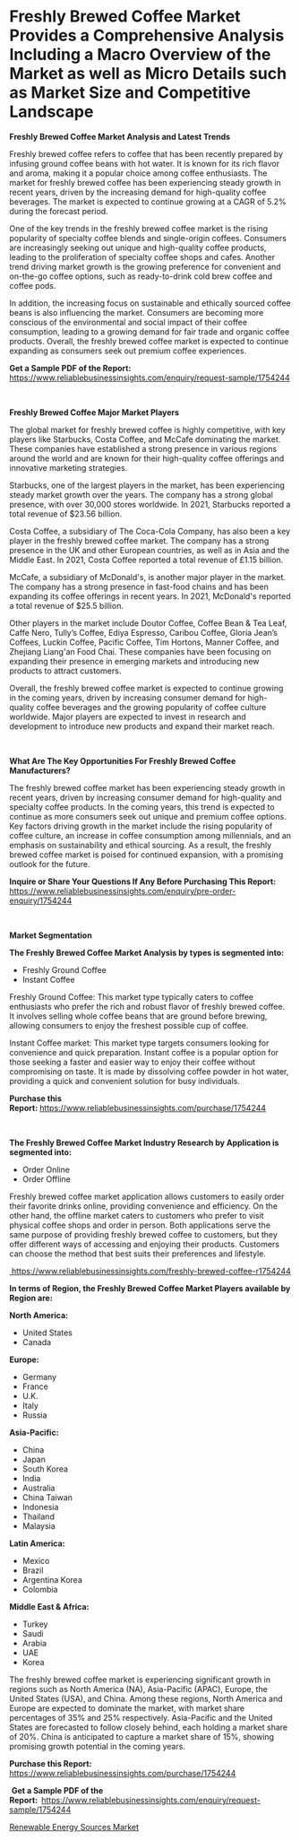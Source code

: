 <p><h1>Freshly Brewed Coffee Market Provides a Comprehensive Analysis Including a Macro Overview of the Market as well as Micro Details such as Market Size and Competitive Landscape</h1></p><p><strong>Freshly Brewed Coffee Market Analysis and Latest Trends</strong></p>
<p><p>Freshly brewed coffee refers to coffee that has been recently prepared by infusing ground coffee beans with hot water. It is known for its rich flavor and aroma, making it a popular choice among coffee enthusiasts. The market for freshly brewed coffee has been experiencing steady growth in recent years, driven by the increasing demand for high-quality coffee beverages. The market is expected to continue growing at a CAGR of 5.2% during the forecast period.</p><p>One of the key trends in the freshly brewed coffee market is the rising popularity of specialty coffee blends and single-origin coffees. Consumers are increasingly seeking out unique and high-quality coffee products, leading to the proliferation of specialty coffee shops and cafes. Another trend driving market growth is the growing preference for convenient and on-the-go coffee options, such as ready-to-drink cold brew coffee and coffee pods.</p><p>In addition, the increasing focus on sustainable and ethically sourced coffee beans is also influencing the market. Consumers are becoming more conscious of the environmental and social impact of their coffee consumption, leading to a growing demand for fair trade and organic coffee products. Overall, the freshly brewed coffee market is expected to continue expanding as consumers seek out premium coffee experiences.</p></p>
<p><strong>Get a Sample PDF of the Report:&nbsp;</strong> <a href="https://www.reliablebusinessinsights.com/enquiry/request-sample/1754244">https://www.reliablebusinessinsights.com/enquiry/request-sample/1754244</a></p>
<p>&nbsp;</p>
<p><strong>Freshly Brewed Coffee Major Market Players</strong></p>
<p><p>The global market for freshly brewed coffee is highly competitive, with key players like Starbucks, Costa Coffee, and McCafe dominating the market. These companies have established a strong presence in various regions around the world and are known for their high-quality coffee offerings and innovative marketing strategies.</p><p>Starbucks, one of the largest players in the market, has been experiencing steady market growth over the years. The company has a strong global presence, with over 30,000 stores worldwide. In 2021, Starbucks reported a total revenue of $23.56 billion.</p><p>Costa Coffee, a subsidiary of The Coca-Cola Company, has also been a key player in the freshly brewed coffee market. The company has a strong presence in the UK and other European countries, as well as in Asia and the Middle East. In 2021, Costa Coffee reported a total revenue of £1.15 billion.</p><p>McCafe, a subsidiary of McDonald's, is another major player in the market. The company has a strong presence in fast-food chains and has been expanding its coffee offerings in recent years. In 2021, McDonald's reported a total revenue of $25.5 billion.</p><p>Other players in the market include Doutor Coffee, Coffee Bean & Tea Leaf, Caffe Nero, Tully’s Coffee, Ediya Espresso, Caribou Coffee, Gloria Jean’s Coffees, Luckin Coffee, Pacific Coffee, Tim Hortons, Manner Coffee, and Zhejiang Liang'an Food Chai. These companies have been focusing on expanding their presence in emerging markets and introducing new products to attract customers.</p><p>Overall, the freshly brewed coffee market is expected to continue growing in the coming years, driven by increasing consumer demand for high-quality coffee beverages and the growing popularity of coffee culture worldwide. Major players are expected to invest in research and development to introduce new products and expand their market reach.</p></p>
<p>&nbsp;</p>
<p><strong>What Are The Key Opportunities For Freshly Brewed Coffee Manufacturers?</strong></p>
<p><p>The freshly brewed coffee market has been experiencing steady growth in recent years, driven by increasing consumer demand for high-quality and specialty coffee products. In the coming years, this trend is expected to continue as more consumers seek out unique and premium coffee options. Key factors driving growth in the market include the rising popularity of coffee culture, an increase in coffee consumption among millennials, and an emphasis on sustainability and ethical sourcing. As a result, the freshly brewed coffee market is poised for continued expansion, with a promising outlook for the future.</p></p>
<p><strong>Inquire or Share Your Questions If Any Before Purchasing This Report:</strong> <a href="https://www.reliablebusinessinsights.com/enquiry/pre-order-enquiry/1754244">https://www.reliablebusinessinsights.com/enquiry/pre-order-enquiry/1754244</a></p>
<p>&nbsp;</p>
<p><strong>Market Segmentation</strong></p>
<p><strong>The Freshly Brewed Coffee Market Analysis by types is segmented into:</strong></p>
<p><ul><li>Freshly Ground Coffee</li><li>Instant Coffee</li></ul></p>
<p><p>Freshly Ground Coffee: This market type typically caters to coffee enthusiasts who prefer the rich and robust flavor of freshly brewed coffee. It involves selling whole coffee beans that are ground before brewing, allowing consumers to enjoy the freshest possible cup of coffee.</p><p>Instant Coffee market: This market type targets consumers looking for convenience and quick preparation. Instant coffee is a popular option for those seeking a faster and easier way to enjoy their coffee without compromising on taste. It is made by dissolving coffee powder in hot water, providing a quick and convenient solution for busy individuals.</p></p>
<p><strong>Purchase this Report:&nbsp;</strong><a href="https://www.reliablebusinessinsights.com/purchase/1754244">https://www.reliablebusinessinsights.com/purchase/1754244</a></p>
<p>&nbsp;</p>
<p><strong>The Freshly Brewed Coffee Market Industry Research by Application is segmented into:</strong></p>
<p><ul><li>Order Online</li><li>Order Offline</li></ul></p>
<p><p>Freshly brewed coffee market application allows customers to easily order their favorite drinks online, providing convenience and efficiency. On the other hand, the offline market caters to customers who prefer to visit physical coffee shops and order in person. Both applications serve the same purpose of providing freshly brewed coffee to customers, but they offer different ways of accessing and enjoying their products. Customers can choose the method that best suits their preferences and lifestyle.</p></p>
<p><a href="https://www.reliablebusinessinsights.com/freshly-brewed-coffee-r1754244">&nbsp;https://www.reliablebusinessinsights.com/freshly-brewed-coffee-r1754244</a></p>
<p><strong>In terms of Region, the Freshly Brewed Coffee Market Players available by Region are:</strong></p>
<p>
    <p> <strong> North America: </strong>
        <ul>
            <li>United States</li>
            <li>Canada</li>
        </ul>
        </p> 
    <p> <strong> Europe: </strong>
        <ul>
            <li>Germany</li>
            <li>France</li>
            <li>U.K.</li>
            <li>Italy</li>
            <li>Russia</li>
        </ul>
        </p> 
    <p> <strong> Asia-Pacific: </strong>
        <ul>
            <li>China</li>
            <li>Japan</li>
            <li>South Korea</li>
            <li>India</li>
            <li>Australia</li>
            <li>China Taiwan</li>
            <li>Indonesia</li>
            <li>Thailand</li>
            <li>Malaysia</li>
        </ul>
        </p> 
    <p> <strong> Latin America: </strong>
        <ul>
            <li>Mexico</li>
            <li>Brazil</li>
            <li>Argentina Korea</li>
            <li>Colombia</li>
        </ul>
        </p> 
    <p> <strong> Middle East & Africa: </strong>
        <ul>
            <li>Turkey</li>
            <li>Saudi</li>
            <li>Arabia</li>
            <li>UAE</li>
            <li>Korea</li>
        </ul>
    </p>
    </p>
<p><p>The freshly brewed coffee market is experiencing significant growth in regions such as North America (NA), Asia-Pacific (APAC), Europe, the United States (USA), and China. Among these regions, North America and Europe are expected to dominate the market, with market share percentages of 35% and 25% respectively. Asia-Pacific and the United States are forecasted to follow closely behind, each holding a market share of 20%. China is anticipated to capture a market share of 15%, showing promising growth potential in the coming years.</p></p>
<p><strong>Purchase this Report: </strong><a href="https://www.reliablebusinessinsights.com/purchase/1754244">https://www.reliablebusinessinsights.com/purchase/1754244</a></p>
<p>&nbsp;<strong>Get a Sample PDF of the Report:&nbsp;&nbsp;</strong><a href="https://www.reliablebusinessinsights.com/enquiry/request-sample/1754244">https://www.reliablebusinessinsights.com/enquiry/request-sample/1754244</a></p>
<p><strong></strong></p>
<p><p><a href="https://github.com/rionkhanvai01/Market-Research-Report-List-1/blob/main/renewable-energy-sources-market.md">Renewable Energy Sources Market</a></p></p>